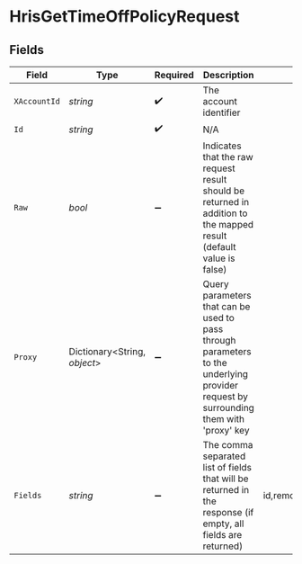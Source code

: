 # HrisGetTimeOffPolicyRequest


## Fields

| Field                                                                                                                                | Type                                                                                                                                 | Required                                                                                                                             | Description                                                                                                                          | Example                                                                                                                              |
| ------------------------------------------------------------------------------------------------------------------------------------ | ------------------------------------------------------------------------------------------------------------------------------------ | ------------------------------------------------------------------------------------------------------------------------------------ | ------------------------------------------------------------------------------------------------------------------------------------ | ------------------------------------------------------------------------------------------------------------------------------------ |
| `XAccountId`                                                                                                                         | *string*                                                                                                                             | :heavy_check_mark:                                                                                                                   | The account identifier                                                                                                               |                                                                                                                                      |
| `Id`                                                                                                                                 | *string*                                                                                                                             | :heavy_check_mark:                                                                                                                   | N/A                                                                                                                                  |                                                                                                                                      |
| `Raw`                                                                                                                                | *bool*                                                                                                                               | :heavy_minus_sign:                                                                                                                   | Indicates that the raw request result should be returned in addition to the mapped result (default value is false)                   |                                                                                                                                      |
| `Proxy`                                                                                                                              | Dictionary<String, *object*>                                                                                                         | :heavy_minus_sign:                                                                                                                   | Query parameters that can be used to pass through parameters to the underlying provider request by surrounding them with 'proxy' key |                                                                                                                                      |
| `Fields`                                                                                                                             | *string*                                                                                                                             | :heavy_minus_sign:                                                                                                                   | The comma separated list of fields that will be returned in the response (if empty, all fields are returned)                         | id,remote_id,name,description,type,duration_unit,reasons,updated_at,created_at,unified_custom_fields                                 |